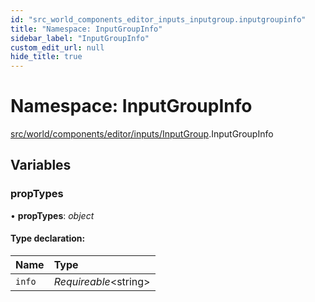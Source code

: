 ```yaml
---
id: "src_world_components_editor_inputs_inputgroup.inputgroupinfo"
title: "Namespace: InputGroupInfo"
sidebar_label: "InputGroupInfo"
custom_edit_url: null
hide_title: true
---
```


# Namespace: InputGroupInfo

[src/world/components/editor/inputs/InputGroup](src_world_components_editor_inputs_inputgroup.md).InputGroupInfo

## Variables

### propTypes

• **propTypes**: *object*

#### Type declaration:

Name | Type |
:------ | :------ |
`info` | *Requireable*<string\> |
